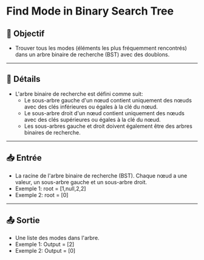 # Find Mode in Binary Search Tree

## 🎯 Objectif

- Trouver tous les modes (éléments les plus fréquemment rencontrés) dans un arbre binaire de recherche (BST) avec des doublons.

---

## 📝 Détails

- L'arbre binaire de recherche est défini comme suit:
  - Le sous-arbre gauche d'un nœud contient uniquement des nœuds avec des clés inférieures ou égales à la clé du nœud.
  - Le sous-arbre droit d'un nœud contient uniquement des nœuds avec des clés supérieures ou égales à la clé du nœud.
  - Les sous-arbres gauche et droit doivent également être des arbres binaires de recherche.


---

## 📥 Entrée

- La racine de l'arbre binaire de recherche (BST). Chaque nœud a une valeur, un sous-arbre gauche et un sous-arbre droit.
- Exemple 1: root = [1,null,2,2]
- Exemple 2: root = [0]


---

## 📤 Sortie

- Une liste des modes dans l'arbre.
- Exemple 1: Output = [2]
- Exemple 2: Output = [0]


